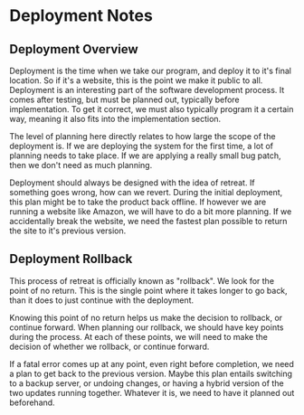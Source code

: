 # Deployment Notes

## Deployment Overview

Deployment is the time when we take our program, and deploy it to it's final location. So if it's a website, this is the point we make it public to all. Deployment is an interesting part of the software development process. It comes after testing, but must be planned out, typically before implementation. To get it correct, we must also typically program it a certain way, meaning it also fits into the implementation section.

The level of planning here directly relates to how large the scope of the deployment is. If we are deploying the system for the first time, a lot of planning needs to take place. If we are applying a really small bug patch, then we don't need as much planning.

Deployment should always be designed with the idea of retreat. If something goes wrong, how can we revert. During the initial deployment, this plan might be to take the product back offline. If however we are running a website like Amazon, we will have to do a bit more planning. If we accidentally break the website, we need the fastest plan possible to return the site to it's previous version.

## Deployment Rollback

This process of retreat is officially known as "rollback". We look for the point of no return. This is the single point where it takes longer to go back, than it does to just continue with the deployment.

Knowing this point of no return helps us make the decision to rollback, or continue forward. When planning our rollback, we should have key points during the process. At each of these points, we will need to make the decision of whether we rollback, or continue forward.

If a fatal error comes up at any point, even right before completion, we need a plan to get back to the previous version. Maybe this plan entails switching to a backup server, or undoing changes, or having a hybrid version of the two updates running together. Whatever it is, we need to have it planned out beforehand.
